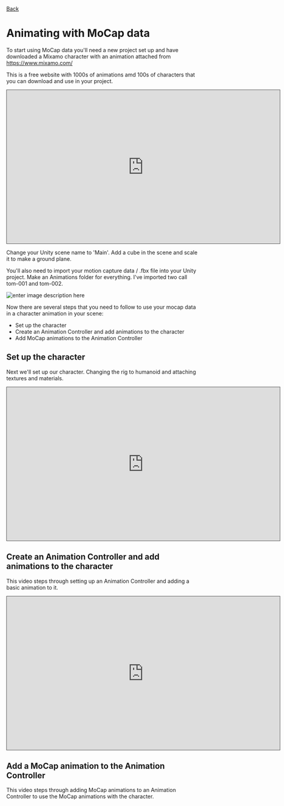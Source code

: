 [Back](https://uwetom.github.io/media-production-worksheets)

# Animating with MoCap data 

To start using MoCap data you'll need a new project set up and have downloaded a Mixamo character with an animation attached from https://www.mixamo.com/

This is a free website with 1000s of animations amd 100s of characters that you can download and use in your project.

<iframe src="https://uwe.cloud.panopto.eu/Panopto/Pages/Embed.aspx?id=4e0bdacd-1bdb-4381-ada0-b21400bfa205&autoplay=false&offerviewer=true&showtitle=true&showbrand=true&captions=false&interactivity=all" height="405" width="720" style="border: 1px solid #464646;" allowfullscreen allow="autoplay" aria-label="Panopto Embedded Video Player" aria-description="MP-MoCap-1  2024" ></iframe>

Change your Unity scene name to 'Main'. Add a cube in the scene and scale it to make a ground plane.

You'll also need to import your motion capture data / .fbx file into your Unity project. Make an Animations folder for everything. I've imported two call tom-001 and tom-002.

![enter image description here](https://uwetom.github.io/media-production-worksheets/wk12-animating-mocap-data/images/folders.jpg)

Now there are several steps that you need to follow to use your mocap data in a character animation in your scene:

 - Set up the character
 - Create an Animation Controller and add animations to the character
 - Add MoCap animations to the Animation Controller

## Set up the character

Next we'll set up our character. Changing the rig to humanoid and attaching textures and materials.

<iframe src="https://uwe.cloud.panopto.eu/Panopto/Pages/Embed.aspx?id=8ab30e50-8e4e-4751-bdf5-b21800de5863&autoplay=false&offerviewer=true&showtitle=true&showbrand=true&captions=false&interactivity=all" height="405" width="720" style="border: 1px solid #464646;" allowfullscreen allow="autoplay" aria-label="Panopto Embedded Video Player" aria-description="MP-MoCap-2  2024" ></iframe>

## Create an Animation Controller and add animations to the character

This video steps through setting up an  Animation Controller and adding a basic animation to it.

<iframe src="https://uwe.cloud.panopto.eu/Panopto/Pages/Embed.aspx?id=1c8d5b05-a3b1-4b81-a585-b21800f1141d&autoplay=false&offerviewer=true&showtitle=true&showbrand=true&captions=false&interactivity=all" height="405" width="720" style="border: 1px solid #464646;" allowfullscreen allow="autoplay" aria-label="Panopto Embedded Video Player" aria-description="MP-MoCap-3.1  2024" ></iframe>

## Add a MoCap animation to the Animation Controller

This video steps through adding MoCap animations to an Animation Controller to use the MoCap animations with the character.

<!--stackedit_data:
eyJoaXN0b3J5IjpbMTY2NDMzNDM2NCw5NTcyNTY1MjcsLTE2OT
A0NDc3NTAsMTcwMTE3NzUwNywtNzI5OTQ4MjA3LC0xNjA3NTEz
MzY3LC0xMDg4MTE1MjcyLDI2NDUxNDA2OSwtMjAxNjQxOTM0Ni
w3MzA5OTgxMTZdfQ==
-->